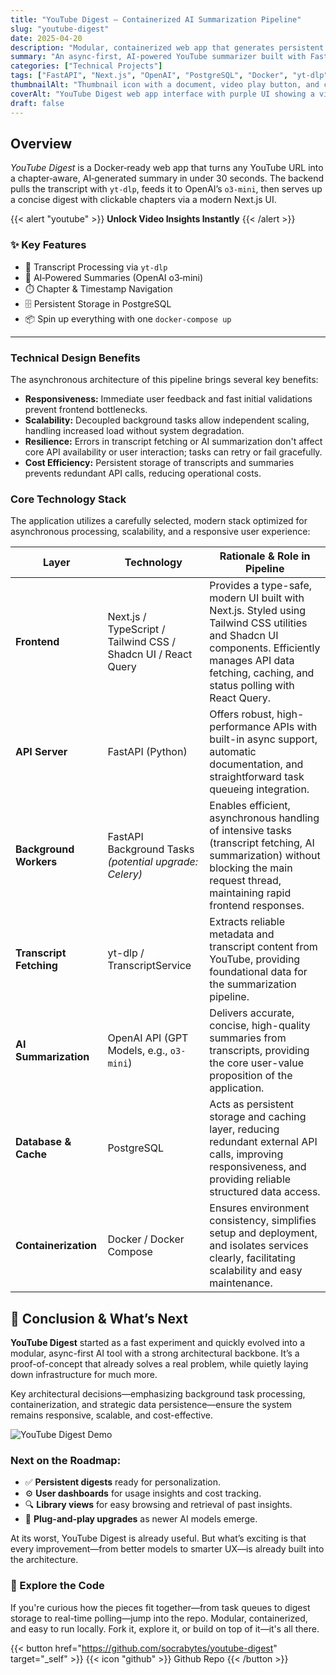 ```yaml
---
title: "YouTube Digest – Containerized AI Summarization Pipeline"
slug: "youtube-digest"
date: 2025-04-20
description: "Modular, containerized web app that generates persistent AI summaries of YouTube videos. Built with FastAPI, Next.js, PostgreSQL, and OpenAI—engineered for performance, scalability, and future growth."
summary: "An async-first, AI-powered YouTube summarizer built with FastAPI, Next.js, and OpenAI—designed for modularity, efficiency, and scale."
categories: ["Technical Projects"]
tags: ["FastAPI", "Next.js", "OpenAI", "PostgreSQL", "Docker", "yt-dlp"]
thumbnailAlt: "Thumbnail icon with a document, video play button, and clock, labeled 'SAVE TIME'—representing AI-powered YouTube video summarization"
coverAlt: "YouTube Digest web app interface with purple UI showing a video summarization dashboard, tagline reads 'Summarize YouTube videos instantly with AI'"
draft: false
---
```


## Overview

*YouTube Digest* is a Docker‑ready web app that turns any YouTube URL into a chapter‑aware, AI‑generated summary in under 30 seconds. The backend pulls the transcript with `yt‑dlp`, feeds it to OpenAI’s `o3‑mini`, then serves up a concise digest with clickable chapters via a modern Next.js UI.

{{< alert "youtube" >}}
**Unlock Video Insights Instantly** 
{{< /alert >}}

### ✨ Key Features

- 🔄 Transcript Processing via `yt-dlp`
- 🤖 AI‑Powered Summaries (OpenAI o3‑mini)
- ⏱️ Chapter & Timestamp Navigation
- 🗄️ Persistent Storage in PostgreSQL
- 📦 Spin up everything with one `docker-compose up`

---

### **Technical Design Benefits**

The asynchronous architecture of this pipeline brings several key benefits:

- **Responsiveness:** Immediate user feedback and fast initial validations prevent frontend bottlenecks.
- **Scalability:** Decoupled background tasks allow independent scaling, handling increased load without system degradation.
- **Resilience:** Errors in transcript fetching or AI summarization don't affect core API availability or user interaction; tasks can retry or fail gracefully.
- **Cost Efficiency:** Persistent storage of transcripts and summaries prevents redundant API calls, reducing operational costs.

### **Core Technology Stack**

The application utilizes a carefully selected, modern stack optimized for asynchronous processing, scalability, and a responsive user experience:


| Layer | Technology | Rationale & Role in Pipeline |
| --- | --- | --- |
| **Frontend** | Next.js / TypeScript / Tailwind CSS / Shadcn UI / React Query | Provides a type-safe, modern UI built with Next.js. Styled using Tailwind CSS utilities and Shadcn UI components. Efficiently manages API data fetching, caching, and status polling with React Query. |
| **API Server** | FastAPI (Python) | Offers robust, high-performance APIs with built-in async support, automatic documentation, and straightforward task queueing integration. |
| **Background Workers** | FastAPI Background Tasks *(potential upgrade: Celery)* | Enables efficient, asynchronous handling of intensive tasks (transcript fetching, AI summarization) without blocking the main request thread, maintaining rapid frontend responses. |
| **Transcript Fetching** | yt-dlp / TranscriptService | Extracts reliable metadata and transcript content from YouTube, providing foundational data for the summarization pipeline. |
| **AI Summarization** | OpenAI API (GPT Models, e.g., `o3-mini`) | Delivers accurate, concise, high-quality summaries from transcripts, providing the core user-value proposition of the application. |
| **Database & Cache** | PostgreSQL | Acts as persistent storage and caching layer, reducing redundant external API calls, improving responsiveness, and providing reliable structured data access. |
| **Containerization** | Docker / Docker Compose | Ensures environment consistency, simplifies setup and deployment, and isolates services clearly, facilitating scalability and easy maintenance. |


## 🚀 Conclusion & What’s Next

**YouTube Digest** started as a fast experiment and quickly evolved into a modular, async-first AI tool with a strong architectural backbone. It’s a proof-of-concept that already solves a real problem, while quietly laying down infrastructure for much more.

Key architectural decisions—emphasizing background task processing, containerization, and strategic data persistence—ensure the system remains responsive, scalable, and cost-effective.

![YouTube Digest Demo](https://raw.githubusercontent.com/socrabytes/youtube-digest/main/docs/ytd-demoGIF.gif)

### Next on the Roadmap:

- ✅ **Persistent digests** ready for personalization.
- ⚙️ **User dashboards** for usage insights and cost tracking.
- 🔍 **Library views** for easy browsing and retrieval of past insights.
- 🤖 **Plug-and-play upgrades** as newer AI models emerge.

At its worst, YouTube Digest is already useful. But what’s exciting is that every improvement—from better models to smarter UX—is already built into the architecture. 

### 🔎 Explore the Code

If you're curious how the pieces fit together—from task queues to digest storage to real-time polling—jump into the repo.
Modular, containerized, and easy to run locally. Fork it, explore it, or build on top of it—it's all there.

{{< button href="https://github.com/socrabytes/youtube-digest" target="_self" >}} {{< icon "github" >}} Github Repo {{< /button >}}
